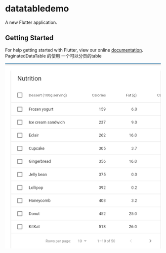 # datatabledemo

A new Flutter application.

## Getting Started

For help getting started with Flutter, view our online
[documentation](https://flutter.io/).
PaginatedDataTable 的使用 一个可以分页的table

<img src= "img/a.png"/>
